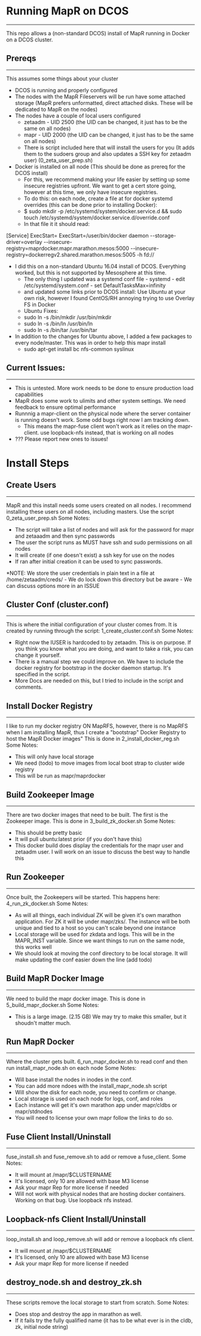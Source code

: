 # Running MapR on DCOS
---------------------
This repo allows a (non-standard DCOS) install of MapR running in Docker on a DCOS cluster. 

## Prereqs
---------------------
This assumes some things about your cluster
- DCOS is running and properly configured 
- The nodes with the MapR Fileservers will be run have some attached storage (MapR prefers unformatted, direct attached disks.  These will be dedicated to MapR on the nodes)
- The nodes have a couple of local users configured
    - zetaadm - UID 2500 (the UID can be changed, it just has to be the same on all nodes)
    - mapr - UID 2000 (the UID can be changed, it just has to be the same on all nodes)
    - There is script included here that will install the users for you (It adds them to the sudoers group and also updates a SSH key for zetaadm user) (0_zeta_user_prep.sh)
- Docker is installed on all node (This should be done as prereq for the DCOS install)
    - For this, we recommend making your life easier by setting up some insecure registries upfront. We want to get a cert store going, however at this time, we only have insecure registries. 
    - To do this: on each node, create a file at for docker systemd overrides (this can be done prior to installing Docker):
    - $ sudo mkdir -p /etc/systemd/system/docker.service.d && sudo touch /etc/systemd/system/docker.service.d/override.conf
    - In that file it it should read:

[Service]
ExecStart=
ExecStart=/user/bin/docker daemon --storage-driver=overlay --insecure-registry=maprdocker.mapr.marathon.mesos:5000 --insecure-registry=dockerregv2.shared.marathon.mesos:5005 -h fd://

- I did this on a non-standard Ubuntu 16.04 install of DCOS.  Everything worked, but this is not supported by Mesosphere at this time. 
    - The only thing I updated was a systemd conf file - systemd - edit /etc/systemd/system.conf - set DefaultTasksMax=infinity
    - and updated some links prior to DCOS install: Use Ubuntu at your own risk, however I found CentOS/RH annoying trying to use Overlay FS in Docker
    - Ubuntu Fixes: 
    - sudo ln -s /bin/mkdir /usr/bin/mkdir
    - sudo ln -s /bin/ln /usr/bin/ln
    - sudo ln -s /bin/tar /usr/bin/tar
- In addition to the changes for Ubuntu above, I added a few packages to every node/master. This was in order to help this mapr install
    - sudo apt-get install bc nfs-common syslinux


## Current Issues:
---------------------
- This is untested.  More work needs to be done to ensure production load capabilities
- MapR does some work to ulimits and other system settings. We need feedback to ensure optimal performance
- Runnnig a mapr-client on the physical node where the server container is running doesn't work. Some odd bugs right now I am tracking down.
  - This means the mapr-fuse client won't work as it relies on the mapr-client. use loopback-nfs instead, that is working on all nodes
- ??? Please report new ones to issues!

# Install Steps

## Create Users
---------------------
MapR and this install needs some users created on all nodes. I recommend installing these users on all nodes, including masters. Use the script 0_zeta_user_prep.sh
Some Notes:
- The script will take a list of nodes and will ask for the password for mapr and zetaaadm and then sync passwords
- The user the script runs as MUST have ssh and sudo permissions on all nodes
- It will create (if one doesn't exist) a ssh key for use on the nodes
- If ran after initial creation it can be used to sync passwords. 

*NOTE: We store the user credentials in plain text in a file at /home/zetaadm/creds/ - We do lock down this directory but be aware - We can discuss options more in an ISSUE 



## Cluster Conf (cluster.conf)
---------------------

This is where the initial configuration of your cluster comes from. It is created by running through the script: 1_create_cluster.conf.sh
Some Notes:
- Right now the IUSER is hardcoded to by zetaadm. This is on purpose. If you think you know what you are doing, and want to take a risk, you can change it yourself. 
- There is a manual step we could improve on. We have to include the docker registry for bootstrap in the docker daemon startup. It's specified in the script. 
- More Docs are needed on this, but I tried to include in the script and comments.  

## Install Docker Registry
---------------------

I like to run my docker registry ON MapRFS, however, there is no MapRFS when I am installing MapR, thus I create a "bootstrap" Docker Registry to host the MapR Docker images" This is done in 2_install_docker_reg.sh
Some Notes:
- This will only have local storage
- We need (todo) to move images from local boot strap to cluster wide registry
- This will be run as mapr/maprdocker 

## Build Zookeeper Image
---------------------
There are two docker images that need to be built. The first is the Zookeeper image.  This is done in 3_build_zk_docker.sh 
Some Notes:
- This should be pretty basic
- It will pull ubuntu:latest prior (if you don't have this)
- This docker build does display the credentials for the mapr user and zetaadm user.  I will work on an issue to discuss the best way to handle this

## Run Zookeeper
---------------------
Once built, the Zookeepers will be started. This happens here: 4_run_zk_docker.sh
Some Notes:
- As will all things, each individual ZK will be given it's own marathon application. For ZK it will be under mapr/zks/.  The instance will be both unique and tied to a host so you can't scale beyond one instance
- Local storage will be used for zkdata and logs. This will be in the MAPR_INST variable. Since we want things to run on the same node, this works well
- We should look at moving the conf directory to be local storage. It will make updating the conf easier down the line (add todo)

## Build MapR Docker Image
---------------------
We need to build the mapr docker image. This is done in 5_build_mapr_docker.sh 
Some Notes:
- This is a large image. (2.15 GB) We may try to make this smaller, but it shoudn't matter much. 

## Run MapR Docker
---------------------
Where the cluster gets built. 6_run_mapr_docker.sh to read conf and then run install_mapr_node.sh on each node
Some Notes:
- Will base install the nodes in inodes in the conf.
- You can add more ndoes with the install_mapr_node.sh script
- Will show the disk for each node, you need to confirm or change. 
- Local storage is used on each node for logs, conf, and roles
- Each instance will get it's own marathon app under mapr/cldbs or mapr/stdnodes
- You will need to license your own mapr follow the links to do so. 

## Fuse Client Install/Uninstall
---------------------
fuse_install.sh and fuse_remove.sh to add or remove a fuse_client. 
Some Notes:
- It will mount at /mapr/$CLUSTERNAME
- It's licensed, only 10 are allowed with base M3 license
- Ask your mapr Rep for more license if needed
- Will not work with physical nodes that are hosting docker containers. Working on that bug. Use loopback nfs instead. 

## Loopback-nfs Client Install/Uninstall
---------------------
loop_install.sh and loop_remove.sh will add or remove a loopback nfs client.
- It will mount at /mapr/$CLUSTERNAME
- It's licensed, only 10 are allowed with base M3 license
- Ask your mapr Rep for more license if needed

## destroy_node.sh and destroy_zk.sh
---------------------
These scripts remove the local storage to start from scratch. 
Some Notes:
- Does stop and destroy the app in marathon as well. 
- If it fails try the fully qualified name (it has to be what ever is in the cldb, zk, initial node string) 


